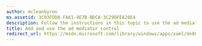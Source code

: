 ```yaml
---
author: mcleanbyron
ms.assetid: 3C03FDD8-FA61-4E7B-BDCA-3C29DFEA20E4
description: Follow the instructions in this topic to use the ad mediator control in your app.
title: Add and use the ad mediator control
redirect_url: https://msdn.microsoft.com/library/windows/apps/xaml/dn864355.aspx
---
```


